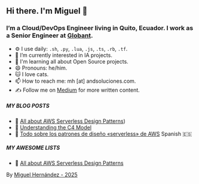 ## Hi there. I'm Miguel 👋

### I’m a Cloud/DevOps Engineer living in Quito, Ecuador. I work as a Senior Engineer at [Globant](https://www.globant.com/). 

- ⚙️ I use daily: `.sh`, `.py`, `.lua`, `.js`, `.ts`, `.rb`, `.tf`.
- 🌱 I’m currently interested in IA projects.
- 👯 I'm learning all about Open Source projects.
- 😄 Pronouns: he/him.
- 🐱 I love cats.
- 📫 How to reach me: mh [at] andsoluciones.com.
- ✍️ Follow me on [Medium](https://medium.com/@mhernandezve) for more written content.

##### MY BLOG POSTS
- 📙 [All about AWS Serverless Design Patterns](https://medium.com/globant/all-about-aws-serverless-design-patterns-885106882e5f))
- 📘 [Understanding the C4 Model](https://medium.com/globant/understanding-the-c4-model-64dceb60fe73)
- 📘 [Todo sobre los patrones de diseño «serverless» de AWS](https://medium.com/@mhernandezve/todo-sobre-los-patrones-de-dise%C3%B1o-serverless-de-aws-a250223fd741) Spanish 🇪🇸

##### MY AWESOME LISTS
-  🔖 [All about AWS Serverless Design Patterns](https://github.com/mhernandezve/awesome-terminal)

By [Miguel Hernández - 2025](https://miguelhernandezgiusti.com)

